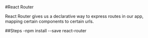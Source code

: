 #React Router

React Router gives us a declarative way to express routes in our app, mapping certain components to certain urls.

##Steps
-npm install --save react-router

